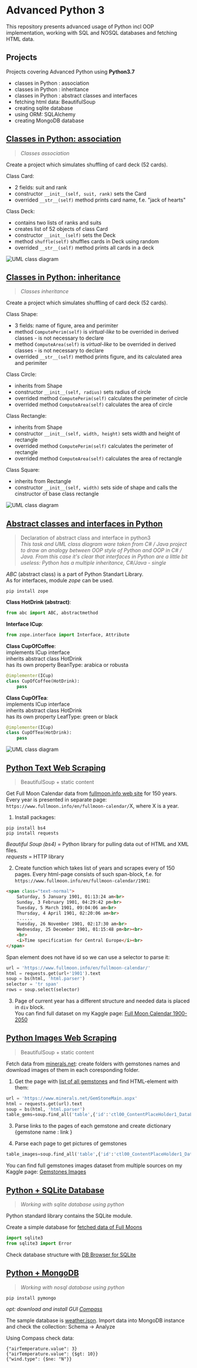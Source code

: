 # Advanced Python 3

This repository presents advanced usage of Python incl OOP implementation, working with SQL and NOSQL databases and fetching HTML data.

## Projects
Projects covering Advanced Python using **Python3.7**
- classes in Python : association
- classes in Python : inheritance
- classes in Python : abstract classes and interfaces
- fetching html data: BeautifulSoup
- creating sqlite database
- using ORM: SQLAlchemy
- creating MongoDB database

## [Classes in Python: association](https://github.com/LSIND/advanced-python3/tree/master/ClassesAssociation)
> *Classes association*

Create a project which simulates shuffling of card deck (52 cards).

Class Card:
 - 2 fields: suit and rank 
 - constructor `__init__(self, suit, rank)` sets the Card
 - overrided `__str__(self)` method prints card name, f.e. "jack of hearts"

Class Deck:
- contains two lists of ranks and suits
- creates list of 52 objects of class Card
- constructor `__init__(self)` sets the Deck
- method `shuffle(self)` shuffles cards in Deck using random
- overrided `__str__(self)` method prints all cards in a deck

![UML class diagram](https://www.dropbox.com/s/4h1fwijt5k6uwwk/cards.JPG?raw=1)

## [Classes in Python: inheritance](https://github.com/LSIND/advanced-python3/tree/master/ClassesInheritance)
> *Classes inheritance*

Create a project which simulates shuffling of card deck (52 cards).

Class Shape:
 - 3 fields: name of figure, area and perimiter
 - method `ComputePerim(self)` is *virtual-like* to be overrided in derived classes - is not necessary to declare
 - method `ComputeArea(self)` is *virtual-like* to be overrided in derived classes - is not necessary to declare
 - overrided `__str__(self)` method prints figure, and its calculated area and perimiter
 
 Class Circle:
- inherits from Shape
- constructor `__init__(self, radius)` sets radius of circle
- overrided method `ComputePerim(self)` calculates the perimeter of circle
- overrided method `ComputeArea(self)` calculates the area of circle

Class Rectangle:
- inherits from Shape
- constructor `__init__(self, width, height)` sets width and height of rectangle
- overrided method `ComputePerim(self)` calculates the perimeter of rectangle
- overrided method `ComputeArea(self)` calculates the area of rectangle

Class Square:
- inherits from Rectangle
- constructor `__init__(self, width)` sets side of shape and calls the cinstructor of base class rectangle


![UML class diagram](https://www.dropbox.com/s/gsvysyhc35drt1s/Shapes.JPG?raw=1)

## [Abstract classes and interfaces in Python](https://github.com/LSIND/advanced-python3/tree/master/AbstractAndInterface)
> Declaration of abstract class and interface in python3   
> *This task and UML class diagram ware taken from C# / Java project to draw an analogy between OOP style of Python and OOP in C# / Java. From this case it's clear that interfaces in Python are a little bit useless: Python has a multiple inheritance, C#/Java - single*

*ABC* (abstract class) is a part of Python Standart Library.  
As for interfaces, module *zope* can be used.
```Console
pip install zope
```

**Class HotDrink (abstract)**:
```python
from abc import ABC, abstractmethod
```
**Interface ICup**:
```python
from zope.interface import Interface, Attribute
```
**Class CupOfCoffee**:  
implements ICup interface  
inherits abstract class HotDrink  
has its own property BeanType: arabica or robusta
```python
@implementer(ICup)
class CupOfCoffee(HotDrink):
    pass
```
**Class CupOfTea**:  
implements ICup interface  
inherits abstract class HotDrink  
has its own property LeafType: green or black
```python
@implementer(ICup)
class CupOfTea(HotDrink):
    pass
```

![UML class diagram](https://www.dropbox.com/s/hq54ixgzff12kip/Abstr_Int.JPG?raw=1)

## [Python Text Web Scraping](https://github.com/LSIND/advanced-python3/tree/master/FullMoonDatetime)
> BeautifulSoup + static content   

Get Full Moon Calendar data from [fullmoon.info web site](https://www.fullmoon.info/en/fullmoon-calendar_1900-2050.html) for 150 years. Every year is presented in separate page:
`https://www.fullmoon.info/en/fullmoon-calendar/`X, where X is a year.

1. Install packages:  
```Console
pip install bs4
pip install requests
```
*Beautiful Soup (bs4)* = Python library for pulling data out of HTML and XML files.  
*requests* = HTTP library

2. Create function which takes list of years and scrapes every of 150 pages. Every html-page consists of such span-block, f.e. for `https://www.fullmoon.info/en/fullmoon-calendar/1901`:
```HTML
<span class="text-normal">
    Saturday, 5 January 1901, 01:13:24 am<br>
    Sunday, 3 February 1901, 04:29:42 pm<br>
    Tuesday, 5 March 1901, 09:04:06 am<br>
    Thursday, 4 April 1901, 02:20:06 am<br>
    ......
    Tuesday, 26 November 1901, 02:17:30 am<br>
    Wednesday, 25 December 1901, 01:15:48 pm<br><br>
    <br>
    <i>Time specification for Central Europe</i><br>
</span>
```
Span element does not have id so we can use a selector to parse it:
```python
url = 'https://www.fullmoon.info/en/fullmoon-calendar/'
html = requests.get(url+'1901').text
soup = bs(html, 'html.parser')
selector = 'tr span'
rows = soup.select(selector)
```

3. Page of current year has a different structure and needed data is placed in `div` block.   
You can find full dataset on my Kaggle page: [Full Moon Calendar 1900-2050](https://www.kaggle.com/lsind18/full-moon-calendar-1900-2050)


## [Python Images Web Scraping](https://github.com/LSIND/advanced-python3/tree/master/GemstonesImages)
> BeautifulSoup + static content      

Fetch data from [minerals.net](https://www.minerals.net): create folders with gemstones names and download images of them in each coresponding folder.  

1. Get the page with [list of all gemstones](https://www.minerals.net/GemStoneMain.aspx) and find HTML-element with them:
```python
url = 'https://www.minerals.net/GemStoneMain.aspx'
html = requests.get(url).text
soup = bs(html, 'html.parser')
table_gems=soup.find_all('table',{'id':'ctl00_ContentPlaceHolder1_DataList1'})
```
3. Parse links to the pages of each gemstone and create dictionary {gemstone name : link }

4. Parse each page to get pictures of gemstones
```python
table_images=soup.find_all('table',{'id':'ctl00_ContentPlaceHolder1_DataList1'})
```
You can find full gemstones images dataset from multiple sources on my Kaggle page: [Gemstones Images](https://www.kaggle.com/lsind18/gemstones-images)

## [Python + SQLite Database](https://github.com/LSIND/advanced-python3/tree/master/PythonSqlite)
> *Working with sqlite database using python*

Python standard library contains the SQLite module.

Create a simple database for [fetched data of Full Moons](https://github.com/LSIND/advanced-python3/tree/master/FullMoonDatetime)
```python
import sqlite3
from sqlite3 import Error
```

Check database structure with [DB Browser for SQLite](https://sqlitebrowser.org/)


## [Python + MongoDB](https://github.com/LSIND/advanced-python3/tree/master/PythonMongoDB)
> *Working with nosql database using python*
```Console
pip install pymongo
```

*opt: download and install GUI [Compass](https://www.mongodb.com/products/compass)*

The sample database is [weather.json](https://atlas-data-lake.s3.amazonaws.com/json/sample_weatherdata/data.json). Import data into MongoDB instance and check the collection: Schema -> Analyze

Using Compass check data:
```Console
{"airTemperature.value": 3}
{"airTemperature.value": {$gt: 10}}
{"wind.type": {$ne: "N"}}
```
